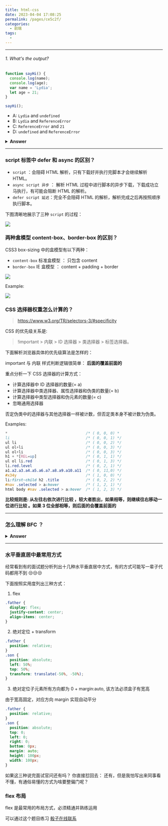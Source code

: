 ```yaml
---
title: html-css
date: 2023-04-04 17:08:25
permalink: /pages/ce5c2f/
categories:
  - 前端
tags:
  -
---
```


---

###### 1. What's the output?

```javascript
function sayHi() {
  console.log(name);
  console.log(age);
  var name = 'Lydia';
  let age = 21;
}

sayHi();
```

  - A: `Lydia` and `undefined`
- B: `Lydia` and `ReferenceError`
- C: `ReferenceError` and `21`
- D: `undefined` and `ReferenceError`

<details><summary><b>Answer</b></summary>
<p>
<iframe height="400" style="width: 100%;" scrolling="no" title="【CSS：行为】使用:hover和attr()定制悬浮提示" src="https://codepen.io/xugaoyi/embed/vYNKNaq?height=400&theme-id=light&default-tab=css,result" frameborder="no" allowtransparency="true" allowfullscreen="true" loading="lazy">
  See the Pen <a href='https://codepen.io/xugaoyi/pen/vYNKNaq'>【CSS：行为】使用:hover和attr()定制悬浮提示</a> by xugaoyi
  (<a href='https://codepen.io/xugaoyi'>@xugaoyi</a>) on <a href='https://codepen.io'>CodePen</a>.
</iframe>

</p>
</details>

---

### script 标签中 defer 和 async 的区别？

- `script` ：会阻碍 HTML 解析，只有下载好并执行完脚本才会继续解析 HTML。
- `async script 异步` ： 解析 HTML 过程中进行脚本的异步下载，下载成功立马执行，有可能会阻断 HTML 的解析。
- `defer script 延迟`：完全不会阻碍 HTML 的解析，解析完成之后再按照顺序执行脚本。

下图清晰地展示了三种 `script` 的过程：

![](https://raw.gitmirror.com/GanChuanYin/picture/main/blog/20230404170722.png)

### 两种盒模型 content-box、border-box 的区别？

CSS3 box-sizing 中的盒模型有以下两种：

- `content-box` 标准盒模型 ： 只包含 content
- `border-box` IE 盒模型 ： content + padding + border

![](https://raw.gitmirror.com/GanChuanYin/picture/main/blog/20230404180428.png)

Example:

![](https://raw.gitmirror.com/GanChuanYin/picture/main/blog/20230404180503.png)

### CSS 选择器权重怎么计算的？ 

> https://www.w3.org/TR/selectors-3/#specificity

CSS 的优先级关系是:

> !important > 内联 > ID 选择器 > 类选择器 > 标签选择器。

下面解析浏览器具体的优先级算法是怎样的：

important 与 内联 样式判断逻辑很简单： **后面的覆盖前面的**

重点分析一下 CSS 选择器的计算方式：

- 计算选择器中 ID 选择器的数量(= a)
- 计算选择器中类选择器、属性选择器和伪类的数量(= b)
- 计算选择器中类型选择器和伪元素的数量(= c)
- 忽略通用选择器

否定伪类中的选择器与其他选择器一样被计数，但否定类本身不被计数为伪类。

Examples:

```css
*                                   /* ( 0, 0, 0) *
li                                  /* ( 0, 0, 1) */
ul li                               /* ( 0, 0, 2) */
ul ol+li                            /* ( 0, 0, 3) */
ul ol+li                            /* ( 0, 0, 3) */
h1 + *[REL=up]                      /* ( 0, 1, 1) */
ul ol li.red                        /* ( 0, 1, 3) */
li.red.level                        /* ( 0, 2, 1) */
a1.a2.a3.a4.a5.a6.a7.a8.a9.a10.a11  /* ( 0, 11,0) */
#x34y                               /* ( 1, 0, 0) */
li:first-child h2 .title            /* ( 0, 2, 2) */
#nav .selected > a:hover            /* ( 1, 2, 1) */
html body #nav .selected > a:hover  /* ( 1, 2, 3) */
```

**比较规则是: 从左往右依次进行比较 ，较大者胜出，如果相等，则继续往右移动一位进行比较 。如果 3 位全部相等，则后面的会覆盖前面的**

---

### 怎么理解 BFC ？

<details><summary><b>Answer</b></summary>

> https://developer.mozilla.org/en-US/docs/Web/Guide/CSS/Block_formatting_context

BFC： Block Formatting Context 即块级格式上下文，根据盒模型可知，每个元素都被定义为一个矩形盒子，它决定了元素如何对其内容进行定位，以及与其他元素的关系和相互作用，当涉及到可视化布局的时候，Block Formatting Context 提供了一个环境，HTML 元素在这个环境中按照一定规则进行布局。

BFC 的目的：**形成一个完全独立的空间，让空间中的子元素不会影响到外面的布局。**

BFC 具有一些特性：

1. 块级元素会在垂直方向一个接一个的排列，和文档流的排列方式一致。
2. 在 BFC 中上下相邻的两个容器的 margin 会重叠，创建新的 BFC 可以避免外边距重叠。
3. 计算 BFC 的高度时，需要计算浮动元素的高度。
4. BFC 区域不会与浮动的容器发生重叠。
5. 每个元素的左 margin 值和容器的左 border 相接触。

创建 BFC 的方式：

- **overflow 的值不为 visible** （最常用） 。
- 绝对定位元素（position 为 absolute 或 fixed ）。
- 行内块元素，即 display 为 inline-block 。

BFC 的应用：

- 利用 3 ，BFC 内部的浮动元素也会参与高度计算，可以清除 BFC 内部的浮动， 避免高度塌陷 [在线预览](https://codepen.io/xingyun0820/pen/eYPOdmx)
- 利用 2 ，创建新的 BFC ，让相邻的块级盒位于不同 BFC 下可以防止外边距折叠， 避免 margin 重叠问题 [在线预览](https://codepen.io/xingyun0820/pen/MWPgjgP)
- 利用 4 和 5 ，我们可以实现三栏（或两栏）自适应布局 [在线预览](https://codepen.io/xingyun0820/pen/yLRBJdq)。

</details>

---

### 水平垂直居中最常用方式

经常看到有的面试题分析列出十几种水平垂直居中方式，有的方式可能写一辈子代码都用不到 😒😒😒

下面按照实用度列出三种方式：

1. flex

```css
.father {
  display: flex;
  justify-content: center;
  align-items: center;
}
```

2. 绝对定位 + transform

```css
.father {
  position: relative;
}
.son {
  position: absolute;
  left: 50%;
  top: 50%;
  transform: translate(-50%, -50%);
}
```

3. 绝对定位子元素所有方向都为 0 + margin:auto, 该方法必须盒子有宽高

由于宽高固定，对应方向 margin 实现自动平分

```css
.father {
  position: relative;
}
.son {
  position: absolute;
  top: 0;
  left: 0;
  right: 0;
  bottom: 0px;
  margin: auto;
  height: 100px;
  width: 100px;
}
```

如果这三种说完面试官问还有吗？ 你直接怼回去： 还有，但是我怕写出来同事看不懂，有通俗易懂的方式为啥要整偏门呢？

### flex 布局

flex 是最常用的布局方式，必须精通并熟练运用

可以通过这个题目练习 [骰子在线联系](https://codepen.io/xingyun0820/pen/vYVBXRZ)

